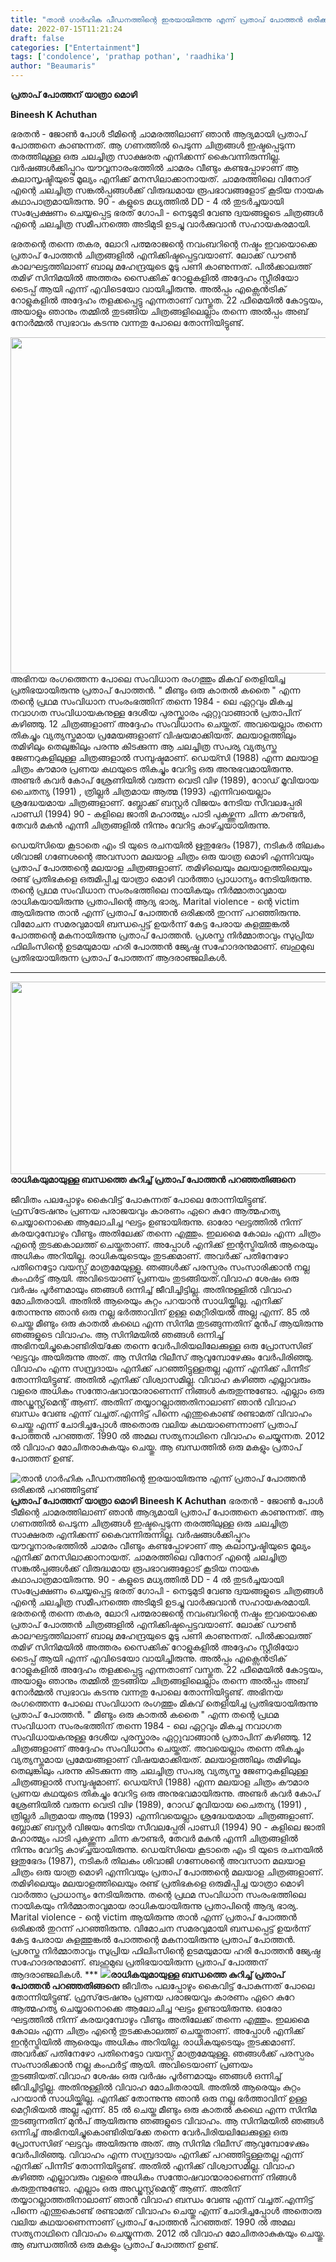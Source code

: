 ```yaml
---
title: "താൻ ഗാർഹിക പീഡനത്തിന്റെ ഇരയായിരുന്നു എന്ന് പ്രതാപ് പോത്തൻ ഒരിക്കൽ പറഞ്ഞിട്ടുണ്ട്"
date: 2022-07-15T11:21:24
draft: false
categories: ["Entertainment"]
tags: ['condolence', 'prathap pothan', 'raadhika']
author: "Beaumaris"
---
```


<strong>പ്രതാപ് പോത്തന് യാത്രാ മൊഴി</strong>

<strong>Bineesh K Achuthan</strong>

ഭരതൻ - ജോൺ പോൾ ടീമിന്റെ ചാമരത്തിലാണ് ഞാൻ ആദ്യമായി പ്രതാപ് പോത്തനെ കാണുന്നത്. ആ ഗണത്തിൽ പെടുന്ന ചിത്രങ്ങൾ ഇഷ്ടപ്പെടുന്ന തരത്തിലുള്ള ഒരു ചലച്ചിത്ര സാക്ഷരത എനിക്കന്ന് കൈവന്നിരുന്നില്ല. വർഷങ്ങൾക്കിപ്പുറം യൗവ്വനാരംഭത്തിൽ ചാമരം വീണ്ടും കണ്ടപ്പോഴാണ് ആ കലാസൃഷ്ടിയുടെ മൂല്യം എനിക്ക് മനസിലാക്കാനായത്. ചാമരത്തിലെ വിനോദ് എന്റെ ചലച്ചിത്ര സങ്കൽപ്പങ്ങൾക്ക് വിരുദ്ധമായ രൂപഭാവങ്ങളോട് കൂടിയ നായക കഥാപാത്രമായിരുന്നു. 90 - കളുടെ മധ്യത്തിൽ DD - 4 ൽ തുടർച്ചയായി സംപ്രേക്ഷണം ചെയ്യപ്പെട്ട ഭരത് ഗോപി - നെടുമുടി വേണു ദ്വയങ്ങളുടെ ചിത്രങ്ങൾ എന്റെ ചലച്ചിത്ര സമീപനത്തെ അടിമുടി ഉടച്ചു വാർക്കുവാൻ സഹായകരമായി.

ഭരതന്റെ തന്നെ തകര, ലോറി പത്മരാജന്റെ നവംബറിന്റെ നഷ്ടം ഇവയൊക്കെ പ്രതാപ് പോത്തൻ ചിത്രങ്ങളിൽ എനിക്കിഷ്ടപ്പെട്ടവയാണ്. ലോക്ക് ഡൗൺ കാലഘട്ടത്തിലാണ് ബാലു മഹേന്ദ്രയുടെ മൂടു പണി കാണുന്നത്. പിൽക്കാലത്ത് തമിഴ് സിനിമയിൽ അത്തരം സൈക്കിക് റോളുകളിൽ അദ്ദേഹം സ്റ്റീരിയോ ടൈപ്പ് ആയി എന്ന് എവിടെയോ വായിച്ചിരുന്നു. അൽപ്പം എക്സെൻട്രിക് റോളുകളിൽ അദ്ദേഹം തളക്കപ്പെട്ടു എന്നതാണ് വസ്തുത. 22 ഫീമെയിൽ കോട്ടയം, അയാളും ഞാനും തമ്മിൽ തുടങ്ങിയ ചിത്രങ്ങളിലെല്ലാം തന്നെ അൽപ്പം അബ് നോർമ്മൽ സ്വഭാവം കടന്നു വന്നതു പോലെ തോന്നിയിട്ടുണ്ട്.

<img class="size-full wp-image-342892 aligncenter" src="https://cdn.boolokam.com/articles/2022/07/ffrr.jpg" alt="" width="1024" height="538" />അഭിനയ രംഗത്തെന്ന പോലെ സംവിധാന രംഗത്തും മികവ് തെളിയിച്ച പ്രതിഭയായിരുന്നു പ്രതാപ് പോത്തൻ. " മീണ്ടും ഒരു കാതൽ കതൈ " എന്ന തന്റെ പ്രഥമ സംവിധാന സംരംഭത്തിന് തന്നെ 1984 - ലെ ഏറ്റവും മികച്ച നവാഗത സംവിധായകനുള്ള ദേശീയ പുരസ്ക്കാരം ഏറ്റുവാങ്ങാൻ പ്രതാപിന് കഴിഞ്ഞു. 12 ചിത്രങ്ങളാണ് അദ്ദേഹം സംവിധാനം ചെയ്തത്. അവയെല്ലാം തന്നെ തികച്ചും വ്യത്യസ്തമായ പ്രമേയങ്ങളാണ് വിഷയമാക്കിയത്. മലയാളത്തിലും തമിഴിലും തെലുങ്കിലും പരന്നു കിടക്കുന്ന ആ ചലച്ചിത്ര സപര്യ വ്യത്യസ്ത ജേണറുകളിലുള്ള ചിത്രങ്ങളാൽ സമ്പുഷ്ടമാണ്. ഡെയ്സി (1988) എന്ന മലയാള ചിത്രം കൗമാര പ്രണയ കഥയുടെ തികച്ചും വേറിട്ട ഒരു അനുഭവമായിരുന്നു. അണ്ടർ കവർ കോപ് ശ്രേണിയിൽ വരുന്ന വെട്രി വിഴ (1989), റോഡ് മൂവിയായ ചൈതന്യ (1991) , ത്രില്ലർ ചിത്രമായ ആത്മ (1993) എന്നിവയെല്ലാം ശ്രദ്ധേയമായ ചിത്രങ്ങളാണ്. ബ്ലോക്ക് ബസ്റ്റർ വിജയം നേടിയ സീവലപ്പേരി പാണ്ഡി (1994) 90 - കളിലെ ജാതി മഹാത്മ്യം പാടി പുകഴ്ത്തുന്ന ചിന്ന കൗണ്ടർ, തേവർ മകൻ എന്നീ ചിത്രങ്ങളിൽ നിന്നും വേറിട്ട കാഴ്ച്ചയായിരുന്നു.

ഡെയ്സിയെ കൂടാതെ എം ടി യുടെ രചനയിൽ ഋതുഭേദം (1987), നടികർ തിലകം ശിവാജി ഗണേശന്റെ അവസാന മലയാള ചിത്രം ഒരു യാത്ര മൊഴി എന്നിവയും പ്രതാപ് പോത്തന്റെ മലയാള ചിത്രങ്ങളാണ്. തമിഴിലെയും മലയാളത്തിലെയും രണ്ട് പ്രതിഭകളെ ഒരുമിപ്പിച്ച യാത്രാ മൊഴി വാർത്താ പ്രാധാന്യം നേടിയിരുന്നു. തന്റെ പ്രഥമ സംവിധാന സംരംഭത്തിലെ നായികയും നിർമ്മാതാവുമായ രാധികയായിരുന്നു പ്രതാപിന്റെ ആദ്യ ഭാര്യ. Marital violence - ന്റെ victim ആയിരുന്നു താൻ എന്ന് പ്രതാപ് പോത്തൻ ഒരിക്കൽ തുറന്ന് പറഞ്ഞിരുന്നു. വിമോചന സമരവുമായി ബന്ധപ്പെട്ട് ഉയർന്ന് കേട്ട പേരായ കുളത്തുങ്കൽ പോത്തന്റെ മകനായിരുന്നു പ്രതാപ് പോത്തൻ. പ്രശസ്ത നിർമ്മാതാവും സുപ്രിയ ഫിലിംസിന്റെ ഉടമയുമായ ഹരി പോത്തൻ ജ്യേഷ്ഠ സഹോദരനുമാണ്. ബഹുമുഖ പ്രതിഭയായിരുന്ന പ്രതാപ് പോത്തന് ആദരാഞ്ജലികൾ.

***

<strong><img class="wp-image-342977 aligncenter" src="https://cdn.boolokam.com/articles/2022/07/ui.webp" alt="" width="547" height="308" />രാധികയുമായുള്ള ബന്ധത്തെ കുറിച്ച് പ്രതാപ് പോത്തൻ പറഞ്ഞതിങ്ങനെ</strong>

ജീവിതം പലപ്പോഴും കൈവിട്ട് പോകുന്നത് പോലെ തോന്നിയിട്ടുണ്ട്. ഫ്രസ്‌ട്രേഷനും പ്രണയ പരാജയവും കാരണം ഏറെ കുറേ ആത്മഹത്യ ചെയ്യാനൊക്കെ ആലോചിച്ച ഘട്ടം ഉണ്ടായിരുന്നു. ഓരോ ഘട്ടത്തില്‍ നിന്ന് കരയറുമ്പോഴും വീണ്ടും അതിലേക്ക് തന്നെ എത്തും. ഇലമൈ കോലം എന്ന ചിത്രം എന്റെ തുടക്കകാലത്ത് ചെയ്തതാണ്. അപ്പോള്‍ എനിക്ക് ഇന്റസ്ട്രിയില്‍ ആരെയും അധികം അറിയില്ല. രാധികയുടെയും തുടക്കമാണ്. അവര്‍ക്ക് പതിനേഴോ പതിനെട്ടോ വയസ്സ് മാത്രമേയുള്ളൂ. ഞങ്ങള്‍ക്ക് പരസ്പരം സംസാരിക്കാന്‍ നല്ല കംഫര്‍ട്ട് ആയി. അവിടെയാണ് പ്രണയം തുടങ്ങിയത്.വിവാഹ ശേഷം ഒരു വര്‍ഷം പൂര്‍ണമായും ഞങ്ങള്‍ ഒന്നിച്ച് ജീവിച്ചിട്ടില്ല. അതിനുള്ളില്‍ വിവാഹ മോചിതരായി. അതില്‍ ആരെയും കുറ്റം പറയാന്‍ സാധിയ്ക്കില്ല. എനിക്ക് തോന്നുന്നു ഞാന്‍ ഒരു നല്ല ഭര്‍ത്താവിന് ഉള്ള മെറ്റീരിയല്‍ അല്ല എന്ന്. 85 ല്‍ ചെയ്ത മീണ്ടും ഒരു കാതല്‍ കഥൈ എന്ന സിനിമ തുടങ്ങുന്നതിന് മുന്‍പ് ആയിരുന്നു ഞങ്ങളുടെ വിവാഹം. ആ സിനിമയില്‍ ഞങ്ങള്‍ ഒന്നിച്ച് അഭിനയിച്ചുകൊണ്ടിരിയ്‌ക്കേ തന്നെ വേര്‍പിരിയലിലേക്കുള്ള ഒരു പ്രോസസിങ് ഘട്ടവും അയിരുന്നു അത്. ആ സിനിമ റിലീസ് ആവുമ്പോഴേക്കും വേര്‍പിരിഞ്ഞു. വിവാഹം എന്ന സമ്പ്രദായം എനിക്ക് പറഞ്ഞിട്ടുള്ളതല്ല എന്ന് എനിക്ക് പിന്നീട് തോന്നിയിട്ടുണ്ട്. അതില്‍ എനിക്ക് വിശ്വാസമില്ല. വിവാഹ കഴിഞ്ഞ എല്ലാവരും വളരെ അധികം സന്തോഷവാന്മാരാണെന്ന് നിങ്ങള്‍ കരുതുന്നുണ്ടോ. എല്ലാം ഒരു അഡ്ജസ്റ്റ്‌മെന്റ് ആണ്. അതിന് തയ്യാറല്ലാത്തതിനാലാണ് ഞാന്‍ വിവാഹ ബന്ധം വേണ്ട എന്ന് വച്ചത്.എന്നിട്ട് പിന്നെ എന്തുകൊണ്ട് രണ്ടാമത് വിവാഹം ചെയ്തു എന്ന് ചോദിച്ചപ്പോള്‍ അതൊരു വലിയ കഥയാണെന്നാണ് പ്രതാപ് പോത്തന്‍ പറഞ്ഞത്. 1990 ല്‍ അമല സത്യനാഥിനെ വിവാഹം ചെയ്യുന്നത. 2012 ല്‍ വിവാഹ മോചിതരാകുകയും ചെയ്തു. ആ ബന്ധത്തില്‍ ഒരു മകളും പ്രതാപ് പോത്തന് ഉണ്ട്.


![താൻ ഗാർഹിക പീഡനത്തിന്റെ ഇരയായിരുന്നു എന്ന് പ്രതാപ് പോത്തൻ ഒരിക്കൽ പറഞ്ഞിട്ടുണ്ട്](https://cdn.boolokam.com/articles/2022/07/ffrr.jpg)**പ്രതാപ് പോത്തന് യാത്രാ മൊഴി** **Bineesh K Achuthan** ഭരതൻ - ജോൺ പോൾ ടീമിന്റെ ചാമരത്തിലാണ് ഞാൻ ആദ്യമായി പ്രതാപ് പോത്തനെ കാണുന്നത്. ആ ഗണത്തിൽ പെടുന്ന ചിത്രങ്ങൾ ഇഷ്ടപ്പെടുന്ന തരത്തിലുള്ള ഒരു ചലച്ചിത്ര സാക്ഷരത എനിക്കന്ന് കൈവന്നിരുന്നില്ല. വർഷങ്ങൾക്കിപ്പുറം യൗവ്വനാരംഭത്തിൽ ചാമരം വീണ്ടും കണ്ടപ്പോഴാണ് ആ കലാസൃഷ്ടിയുടെ മൂല്യം എനിക്ക് മനസിലാക്കാനായത്. ചാമരത്തിലെ വിനോദ് എന്റെ ചലച്ചിത്ര സങ്കൽപ്പങ്ങൾക്ക് വിരുദ്ധമായ രൂപഭാവങ്ങളോട് കൂടിയ നായക കഥാപാത്രമായിരുന്നു. 90 - കളുടെ മധ്യത്തിൽ DD - 4 ൽ തുടർച്ചയായി സംപ്രേക്ഷണം ചെയ്യപ്പെട്ട ഭരത് ഗോപി - നെടുമുടി വേണു ദ്വയങ്ങളുടെ ചിത്രങ്ങൾ എന്റെ ചലച്ചിത്ര സമീപനത്തെ അടിമുടി ഉടച്ചു വാർക്കുവാൻ സഹായകരമായി. ഭരതന്റെ തന്നെ തകര, ലോറി പത്മരാജന്റെ നവംബറിന്റെ നഷ്ടം ഇവയൊക്കെ പ്രതാപ് പോത്തൻ ചിത്രങ്ങളിൽ എനിക്കിഷ്ടപ്പെട്ടവയാണ്. ലോക്ക് ഡൗൺ കാലഘട്ടത്തിലാണ് ബാലു മഹേന്ദ്രയുടെ മൂടു പണി കാണുന്നത്. പിൽക്കാലത്ത് തമിഴ് സിനിമയിൽ അത്തരം സൈക്കിക് റോളുകളിൽ അദ്ദേഹം സ്റ്റീരിയോ ടൈപ്പ് ആയി എന്ന് എവിടെയോ വായിച്ചിരുന്നു. അൽപ്പം എക്സെൻട്രിക് റോളുകളിൽ അദ്ദേഹം തളക്കപ്പെട്ടു എന്നതാണ് വസ്തുത. 22 ഫീമെയിൽ കോട്ടയം, അയാളും ഞാനും തമ്മിൽ തുടങ്ങിയ ചിത്രങ്ങളിലെല്ലാം തന്നെ അൽപ്പം അബ് നോർമ്മൽ സ്വഭാവം കടന്നു വന്നതു പോലെ തോന്നിയിട്ടുണ്ട്. അഭിനയ രംഗത്തെന്ന പോലെ സംവിധാന രംഗത്തും മികവ് തെളിയിച്ച പ്രതിഭയായിരുന്നു പ്രതാപ് പോത്തൻ. " മീണ്ടും ഒരു കാതൽ കതൈ " എന്ന തന്റെ പ്രഥമ സംവിധാന സംരംഭത്തിന് തന്നെ 1984 - ലെ ഏറ്റവും മികച്ച നവാഗത സംവിധായകനുള്ള ദേശീയ പുരസ്ക്കാരം ഏറ്റുവാങ്ങാൻ പ്രതാപിന് കഴിഞ്ഞു. 12 ചിത്രങ്ങളാണ് അദ്ദേഹം സംവിധാനം ചെയ്തത്. അവയെല്ലാം തന്നെ തികച്ചും വ്യത്യസ്തമായ പ്രമേയങ്ങളാണ് വിഷയമാക്കിയത്. മലയാളത്തിലും തമിഴിലും തെലുങ്കിലും പരന്നു കിടക്കുന്ന ആ ചലച്ചിത്ര സപര്യ വ്യത്യസ്ത ജേണറുകളിലുള്ള ചിത്രങ്ങളാൽ സമ്പുഷ്ടമാണ്. ഡെയ്സി (1988) എന്ന മലയാള ചിത്രം കൗമാര പ്രണയ കഥയുടെ തികച്ചും വേറിട്ട ഒരു അനുഭവമായിരുന്നു. അണ്ടർ കവർ കോപ് ശ്രേണിയിൽ വരുന്ന വെട്രി വിഴ (1989), റോഡ് മൂവിയായ ചൈതന്യ (1991) , ത്രില്ലർ ചിത്രമായ ആത്മ (1993) എന്നിവയെല്ലാം ശ്രദ്ധേയമായ ചിത്രങ്ങളാണ്. ബ്ലോക്ക് ബസ്റ്റർ വിജയം നേടിയ സീവലപ്പേരി പാണ്ഡി (1994) 90 - കളിലെ ജാതി മഹാത്മ്യം പാടി പുകഴ്ത്തുന്ന ചിന്ന കൗണ്ടർ, തേവർ മകൻ എന്നീ ചിത്രങ്ങളിൽ നിന്നും വേറിട്ട കാഴ്ച്ചയായിരുന്നു. ഡെയ്സിയെ കൂടാതെ എം ടി യുടെ രചനയിൽ ഋതുഭേദം (1987), നടികർ തിലകം ശിവാജി ഗണേശന്റെ അവസാന മലയാള ചിത്രം ഒരു യാത്ര മൊഴി എന്നിവയും പ്രതാപ് പോത്തന്റെ മലയാള ചിത്രങ്ങളാണ്. തമിഴിലെയും മലയാളത്തിലെയും രണ്ട് പ്രതിഭകളെ ഒരുമിപ്പിച്ച യാത്രാ മൊഴി വാർത്താ പ്രാധാന്യം നേടിയിരുന്നു. തന്റെ പ്രഥമ സംവിധാന സംരംഭത്തിലെ നായികയും നിർമ്മാതാവുമായ രാധികയായിരുന്നു പ്രതാപിന്റെ ആദ്യ ഭാര്യ. Marital violence - ന്റെ victim ആയിരുന്നു താൻ എന്ന് പ്രതാപ് പോത്തൻ ഒരിക്കൽ തുറന്ന് പറഞ്ഞിരുന്നു. വിമോചന സമരവുമായി ബന്ധപ്പെട്ട് ഉയർന്ന് കേട്ട പേരായ കുളത്തുങ്കൽ പോത്തന്റെ മകനായിരുന്നു പ്രതാപ് പോത്തൻ. പ്രശസ്ത നിർമ്മാതാവും സുപ്രിയ ഫിലിംസിന്റെ ഉടമയുമായ ഹരി പോത്തൻ ജ്യേഷ്ഠ സഹോദരനുമാണ്. ബഹുമുഖ പ്രതിഭയായിരുന്ന പ്രതാപ് പോത്തന് ആദരാഞ്ജലികൾ. *** **![](https://cdn.boolokam.com/articles/2022/07/ui.webp)രാധികയുമായുള്ള ബന്ധത്തെ കുറിച്ച് പ്രതാപ് പോത്തൻ പറഞ്ഞതിങ്ങനെ** ജീവിതം പലപ്പോഴും കൈവിട്ട് പോകുന്നത് പോലെ തോന്നിയിട്ടുണ്ട്. ഫ്രസ്‌ട്രേഷനും പ്രണയ പരാജയവും കാരണം ഏറെ കുറേ ആത്മഹത്യ ചെയ്യാനൊക്കെ ആലോചിച്ച ഘട്ടം ഉണ്ടായിരുന്നു. ഓരോ ഘട്ടത്തില്‍ നിന്ന് കരയറുമ്പോഴും വീണ്ടും അതിലേക്ക് തന്നെ എത്തും. ഇലമൈ കോലം എന്ന ചിത്രം എന്റെ തുടക്കകാലത്ത് ചെയ്തതാണ്. അപ്പോള്‍ എനിക്ക് ഇന്റസ്ട്രിയില്‍ ആരെയും അധികം അറിയില്ല. രാധികയുടെയും തുടക്കമാണ്. അവര്‍ക്ക് പതിനേഴോ പതിനെട്ടോ വയസ്സ് മാത്രമേയുള്ളൂ. ഞങ്ങള്‍ക്ക് പരസ്പരം സംസാരിക്കാന്‍ നല്ല കംഫര്‍ട്ട് ആയി. അവിടെയാണ് പ്രണയം തുടങ്ങിയത്.വിവാഹ ശേഷം ഒരു വര്‍ഷം പൂര്‍ണമായും ഞങ്ങള്‍ ഒന്നിച്ച് ജീവിച്ചിട്ടില്ല. അതിനുള്ളില്‍ വിവാഹ മോചിതരായി. അതില്‍ ആരെയും കുറ്റം പറയാന്‍ സാധിയ്ക്കില്ല. എനിക്ക് തോന്നുന്നു ഞാന്‍ ഒരു നല്ല ഭര്‍ത്താവിന് ഉള്ള മെറ്റീരിയല്‍ അല്ല എന്ന്. 85 ല്‍ ചെയ്ത മീണ്ടും ഒരു കാതല്‍ കഥൈ എന്ന സിനിമ തുടങ്ങുന്നതിന് മുന്‍പ് ആയിരുന്നു ഞങ്ങളുടെ വിവാഹം. ആ സിനിമയില്‍ ഞങ്ങള്‍ ഒന്നിച്ച് അഭിനയിച്ചുകൊണ്ടിരിയ്‌ക്കേ തന്നെ വേര്‍പിരിയലിലേക്കുള്ള ഒരു പ്രോസസിങ് ഘട്ടവും അയിരുന്നു അത്. ആ സിനിമ റിലീസ് ആവുമ്പോഴേക്കും വേര്‍പിരിഞ്ഞു. വിവാഹം എന്ന സമ്പ്രദായം എനിക്ക് പറഞ്ഞിട്ടുള്ളതല്ല എന്ന് എനിക്ക് പിന്നീട് തോന്നിയിട്ടുണ്ട്. അതില്‍ എനിക്ക് വിശ്വാസമില്ല. വിവാഹ കഴിഞ്ഞ എല്ലാവരും വളരെ അധികം സന്തോഷവാന്മാരാണെന്ന് നിങ്ങള്‍ കരുതുന്നുണ്ടോ. എല്ലാം ഒരു അഡ്ജസ്റ്റ്‌മെന്റ് ആണ്. അതിന് തയ്യാറല്ലാത്തതിനാലാണ് ഞാന്‍ വിവാഹ ബന്ധം വേണ്ട എന്ന് വച്ചത്.എന്നിട്ട് പിന്നെ എന്തുകൊണ്ട് രണ്ടാമത് വിവാഹം ചെയ്തു എന്ന് ചോദിച്ചപ്പോള്‍ അതൊരു വലിയ കഥയാണെന്നാണ് പ്രതാപ് പോത്തന്‍ പറഞ്ഞത്. 1990 ല്‍ അമല സത്യനാഥിനെ വിവാഹം ചെയ്യുന്നത. 2012 ല്‍ വിവാഹ മോചിതരാകുകയും ചെയ്തു. ആ ബന്ധത്തില്‍ ഒരു മകളും പ്രതാപ് പോത്തന് ഉണ്ട്.
